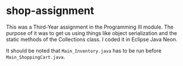 # shop-assignment
This was a Third-Year assignment in the Programming III module.
The purpose of it was to get us using things like object serialization and the static methods of the Collections class.
I coded it in Eclipse Java Neon.

It should be noted that `Main_Inventory.java` has to be run before `Main_ShoppingCart.java`.
